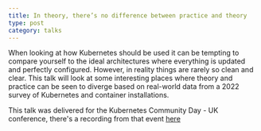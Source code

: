 ```yaml
---
title: In theory, there’s no difference between practice and theory
type: post
category: talks
---
```


When looking at how Kubernetes should be used it can be tempting to compare yourself to the ideal architectures where everything is updated and perfectly configured. However, in reality things are rarely so clean and clear. This talk will look at some interesting places where theory and practice can be seen to diverge based on real-world data from a 2022 survey of Kubernetes and container installations.

This talk was delivered for the Kubernetes Community Day - UK conference, there's a recording from that event [here](https://youtu.be/v4CC1hj2c8E)

